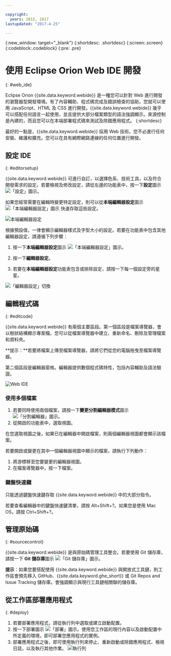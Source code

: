 ```yaml
---

copyright:
  years: 2015, 2017
lastupdated: "2017-4-25"

---
```


{:new_window: target="_blank"}
{:shortdesc: .shortdesc}
{:screen:.screen}
{:codeblock:.codeblock}
{:pre: .pre}

# 使用 Eclipse Orion Web IDE 開發
{: #web_ide}

Eclipse Orion {{site.data.keyword.webide}} 是一種您可以針對 Web 進行開發的瀏覽器型開發環境。有了內容輔助、程式碼完成及錯誤檢查的協助，您就可以使用 JavaScript、HTML 及 CSS 進行開發。{{site.data.keyword.webide}} 幾乎可以搭配任何語言一起使用，並且提供大部分檔案類型的語法強調顯示。來源控制是內建的，而且您可以在本端部署程式碼來測試及除錯應用程式。
{:shortdesc}

最好的一點是，{{site.data.keyword.webide}} 採用 Web 技術。您不必進行任何安裝、維護和擴充。您可以在具有網際網路連線的任何位置進行開發。

## 設定 IDE
{: #editorsetup}

{{site.data.keyword.webide}} 可進行自訂，以選擇色系、技術工具，以及符合開發需求的設定。若要檢視及修改設定，請從左邊的功能表中，按一下**設定**圖示 <img class="inline" src="images/webide_settings_icon_light_small.png"  alt="「設定」圖示">。

如果您經常需要在編輯時變更特定設定，則可以從**本端編輯器設定**圖示 <img class="inline" src="images/webide_local_settings_icon_light_small.png"  alt="「本端編輯器設定」圖示"> 快速存取這些設定。 

![本端編輯器設定](images/webide_local_editor_settings_light.png)

根據預設值，一律會顯示編輯器樣式及字型大小的設定。若要在功能表中包含其他編輯器設定，請遵循下列步驟：

1. 按一下**本端編輯器設定**圖示 <img class="inline" src="images/webide_local_settings_icon_light_small.png"  alt="「本端編輯器設定」圖示">。

2. 按一下**編輯器設定**。

3. 若要在**本端編輯器設定**功能表包含或排除設定，請按一下每一個設定旁的星星。

![「編輯器設定」切換](images/webide_editor_settings_toggle_light.png)


## 編輯程式碼
{: #editcode}

{{site.data.keyword.webide}} 有兩個主要區段。第一個區段是檔案導覽器，會以樹狀結構顯示專案檔。您可以從檔案導覽器中建立、重新命名、刪除及管理檔案和資料夾。

**提示：**若要將檔案上傳至檔案導覽器，請將它們從您的電腦拖曳至檔案導覽器。

第二個區段是編輯器窗格。編輯器提供數個程式碼特性，包括內容輔助及語法驗證。

![Web IDE](images/webide_light.png)

### 使用多個檔案
1. 若要同時使用兩個檔案，請按一下**變更分割編輯器模式**圖示 <img class="inline" src="images/webide_split_editor_icon_light_small.png"  alt="「分割編輯器」圖示">。
2. 從開啟的功能表中，選取視圖。

 在您選取視圖之後，如果已在編輯器中開啟檔案，則兩個編輯器視圖都會顯示該檔案。

 若要開啟或變更在其中一個編輯器視圖中顯示的檔案，請執行下列動作：
 1. 將游標移至您要變更的編輯器視圖。
 2. 在檔案導覽器中，按一下檔案。

### 鍵盤快速鍵
只能透過鍵盤快速鍵存取 {{site.data.keyword.webide}} 中的大部分指令。

若要查看編輯器中的鍵盤快速鍵清單，請按 Alt+Shift+?。如果您是使用 Mac OS，請按 Ctrl+Shift+?。

## 管理原始碼
{: #sourcecontrol}

{{site.data.keyword.webide}} 是與原始碼管理工具整合。若要使用 Git 儲存庫，請按一下 **Git 儲存庫**圖示 <img class="inline" src="images/webide_git_icon_light_small.png"  alt="「Git 儲存庫」圖示">。 

 **提示**：如果您要搭配使用 {{site.data.keyword.webide}} 與開放式工具鏈，則工作區會預先移入 GitHub、{{site.data.keyword.ghe_short}} 或 Git Repos and Issue Tracking 儲存庫。會強調顯示與現行工具鏈相關聯的儲存庫。


## 從工作區部署應用程式
{: #deploy}

1. 若要部署應用程式，請從執行列中選取或建立啟動配置。
1. 按一下部署圖示 <img class="inline" src="images/webide_deploy_button_light_small.png"  alt="「部署」圖示">。使用您工作區的現行內容以及啟動配置中所定義的環境，即可部署您應用程式的實例。 
2. 部署應用程式之後，即可使用執行列來停止、重新啟動或除錯應用程式、檢視日誌，以及執行其他作業。
![執行列](images/webide_runbar_light.png)    

<!-- 3/6/2016: bl commands don't work with V2/CD 
## Editing outside of the {{site.data.keyword.webide}}
{: #editlocal}

To use an editor besides the {{site.data.keyword.webide}}, set up {{site.data.keyword.Bluemix_live}} so that you can work directly with your project files in any tool. {{site.data.keyword.Bluemix_live_notm}} is a command-line application that synchronizes the changes in your local file system with your cloud workspace in {{site.data.keyword.jazzhub}}. 

### Before you begin 

Download and install the [{{site.data.keyword.Bluemix_live_notm}} command-line interface![External link icon](../../icons/launch-glyph.svg "External link icon")](http://livesyncdownload.ng.bluemix.net){: new_window}.

### Synchronizing your local environment with {{site.data.keyword.Bluemix_notm}}
{: #edit_local_download}

1. Open a command-line window.
2. Sign in to {{site.data.keyword.Bluemix_notm}}:

	```
	bl login
	```
	{: pre}

3. When you are prompted, enter your IBMid and password.
4. View a list of your {{site.data.keyword.Bluemix_notm}} projects: 

	```
	bl projects
	```
	{: pre}

4. Synchronize your local environment with your project on {{site.data.keyword.Bluemix_notm}}:

	```
	bl sync projectName
	```
	{: pre}

where `projectName` is your {{site.data.keyword.Bluemix_notm}} app's name.

When you are finished editing, enter `q` to end synchronization.

### Enabling the Desktop Sync feature to edit code locally

The Desktop Sync feature is like Live Edit mode for the command line. You need the Desktop Sync feature to debug on the command line.
1. In another command-line window, enable the Desktop Sync feature:

	```
	cd localDirectory
	bl start
	```
	{: codeblock}

2. Use the launch configuration that you created in the {{site.data.keyword.webide}}. After you select the launch configuration, the Desktop Sync feature is enabled in your local environment. In the command-line window that you just opened, you can view the app's URL, the debug URL, the manage URL, and view the {{site.data.keyword.Bluemix_live_notm}} state.

3. Refresh the browser and verify that you can see the changes that you saved to static files in the local workspace. 

### Disabling the Desktop Sync feature

1. In the second command-line window, enter `bl stop`.
2. In the first command-line window, enter `q`.

--> 
